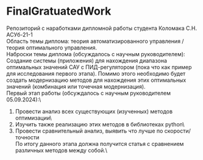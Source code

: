 # FinalGratuatedWork
Репозиторий с наработками дипломной работы студента Коломака С.Н. АСУб-21-1\
Область темы диплома: теория автоматизированного управления / теория оптимального управления.\
Наброски темы диплома (обсуждалось с научным руководителем):\
Создание системы (приложения) для нахождения диапазона оптимальных значений САУ с ПИД-регулятором (пока что как пример для исследования первого этапа). Помимо этого необходимо будет создать модернизацию методов для нахождения этих оптимальных значений (комбинация или точечная модернизация).\
Первый этап работы (обсуждалось с научным руководителем 05.09.2024):\
1. Провести анализ всех существующих (изученных) методов оптимизации\
2. Изучить также реализацию этих методов в библиотеках python\
3. Провести сравнительный анализ, выявить что лучше по скорости/точности\
По итогу данного этапа должна получится статья с сравнением различных методов между собой.\
